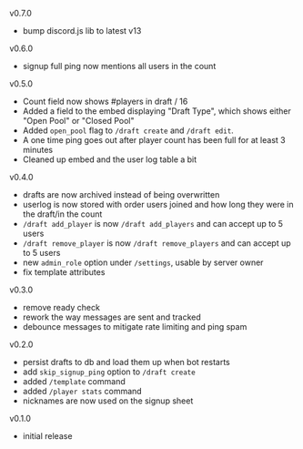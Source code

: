 v0.7.0

- bump discord.js lib to latest v13

v0.6.0

- signup full ping now mentions all users in the count

v0.5.0

- Count field now shows #players in draft / 16
- Added a field to the embed displaying "Draft Type", which shows either "Open Pool" or "Closed Pool"
- Added `open_pool` flag to `/draft create` and `/draft edit`.
- A one time ping goes out after player count has been full for at least 3 minutes
- Cleaned up embed and the user log table a bit

v0.4.0

- drafts are now archived instead of being overwritten
- userlog is now stored with order users joined and how long they were in the draft/in the count
- `/draft add_player` is now `/draft add_players` and can accept up to 5 users
- `/draft remove_player` is now `/draft remove_players` and can accept up to 5 users
- new `admin_role` option under `/settings`, usable by server owner
- fix template attributes

v0.3.0

- remove ready check
- rework the way messages are sent and tracked
- debounce messages to mitigate rate limiting and ping spam

v0.2.0

- persist drafts to db and load them up when bot restarts
- add `skip_signup_ping` option to `/draft create`
- added `/template` command
- added `/player stats` command
- nicknames are now used on the signup sheet

v0.1.0

- initial release

